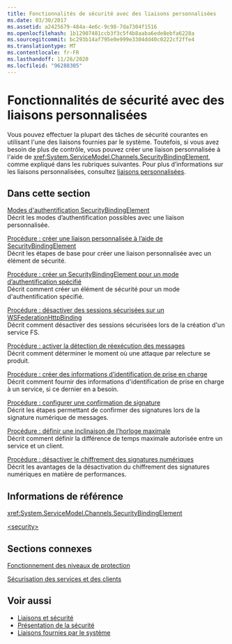```yaml
---
title: Fonctionnalités de sécurité avec des liaisons personnalisées
ms.date: 03/30/2017
ms.assetid: a2425679-484a-4e6c-9c98-7da7304f1516
ms.openlocfilehash: 1b12907481ccb3f3c5f4b8aaba6ede8ebfa6228a
ms.sourcegitcommit: bc293b14af795e0e999e3304dd40c0222cf2ffe4
ms.translationtype: MT
ms.contentlocale: fr-FR
ms.lasthandoff: 11/26/2020
ms.locfileid: "96288305"
---
```

# <a name="security-capabilities-with-custom-bindings"></a>Fonctionnalités de sécurité avec des liaisons personnalisées

Vous pouvez effectuer la plupart des tâches de sécurité courantes en utilisant l'une des liaisons fournies par le système. Toutefois, si vous avez besoin de plus de contrôle, vous pouvez créer une liaison personnalisée à l'aide de <xref:System.ServiceModel.Channels.SecurityBindingElement>, comme expliqué dans les rubriques suivantes. Pour plus d’informations sur les liaisons personnalisées, consultez [liaisons personnalisées](../extending/custom-bindings.md).  
  
## <a name="in-this-section"></a>Dans cette section  

 [Modes d'authentification SecurityBindingElement](securitybindingelement-authentication-modes.md)  
 Décrit les modes d’authentification possibles avec une liaison personnalisée.  
  
 [Procédure : créer une liaison personnalisée à l’aide de SecurityBindingElement](how-to-create-a-custom-binding-using-the-securitybindingelement.md)  
 Décrit les étapes de base pour créer une liaison personnalisée avec un élément de sécurité.  
  
 [Procédure : créer un SecurityBindingElement pour un mode d’authentification spécifié](how-to-create-a-securitybindingelement-for-a-specified-authentication-mode.md)  
 Décrit comment créer un élément de sécurité pour un mode d'authentification spécifié.  
  
 [Procédure : désactiver des sessions sécurisées sur un WSFederationHttpBinding](how-to-disable-secure-sessions-on-a-wsfederationhttpbinding.md)  
 Décrit comment désactiver des sessions sécurisées lors de la création d'un service FS.  
  
 [Procédure : activer la détection de réexécution des messages](how-to-enable-message-replay-detection.md)  
 Décrit comment déterminer le moment où une attaque par relecture se produit.  
  
 [Procédure : créer des informations d’identification de prise en charge](how-to-create-a-supporting-credential.md)  
 Décrit comment fournir des informations d'identification de prise en charge à un service, si ce dernier en a besoin.  
  
 [Procédure : configurer une confirmation de signature](how-to-set-up-a-signature-confirmation.md)  
 Décrit les étapes permettant de confirmer des signatures lors de la signature numérique de messages.  
  
 [Procédure : définir une inclinaison de l’horloge maximale](how-to-set-a-max-clock-skew.md)  
 Décrit comment définir la différence de temps maximale autorisée entre un service et un client.  
  
 [Procédure : désactiver le chiffrement des signatures numériques](how-to-disable-encryption-of-digital-signatures.md)  
 Décrit les avantages de la désactivation du chiffrement des signatures numériques en matière de performances.  
  
## <a name="reference"></a>Informations de référence  

 <xref:System.ServiceModel.Channels.SecurityBindingElement>  
  
 [\<security>](../../configure-apps/file-schema/wcf/security-of-custombinding.md)  
  
## <a name="related-sections"></a>Sections connexes  

 [Fonctionnement des niveaux de protection](../understanding-protection-level.md)  
  
 [Sécurisation des services et des clients](securing-services-and-clients.md)  
  
## <a name="see-also"></a>Voir aussi

- [Liaisons et sécurité](bindings-and-security.md)
- [Présentation de la sécurité](security-overview.md)
- [Liaisons fournies par le système](../system-provided-bindings.md)
